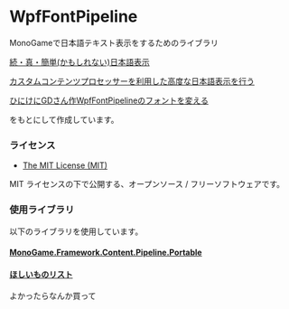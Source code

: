 # WpfFontPipeline
MonoGameで日本語テキスト表示をするためのライブラリ

[続・真・簡単(かもしれない)日本語表示](https://blogs.msdn.microsoft.com/ito/2012/06/04/73/)

[カスタムコンテンツプロセッサーを利用した高度な日本語表示を行う](http://sorceryforce.net/ja/monogame/drawjapanesetextbywpffont)

[ひにけにGDさん作WpfFontPipelineのフォントを変える](https://matatabisoft.com/211/)

をもとにして作成しています。

### ライセンス

* [The MIT License (MIT)](LICENSE.txt)

MIT ライセンスの下で公開する、オープンソース / フリーソフトウェアです。

### 使用ライブラリ

以下のライブラリを使用しています。

#### [MonoGame.Framework.Content.Pipeline.Portable](https://github.com/Grabacr07/KanColleViewer)


#### [ほしいものリスト](https://www.amazon.co.jp/hz/wishlist/ls/111ANSVEUB01D?type=wishlist&filter=unpurchased&sort=price-asc)
よかったらなんか買って

